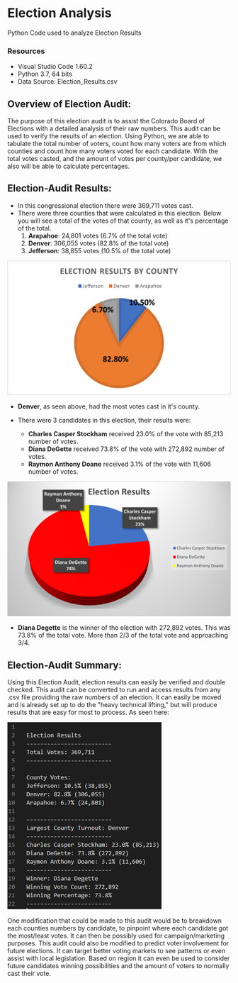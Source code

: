 # Election Analysis
Python Code used to analyze Election Results

### Resources
- Visual Studio Code 1.60.2
- Python 3.7, 64 bits
- Data Source: Election_Results.csv

## Overview of Election Audit:

The purpose of this election audit is to assist the Colorado Board of Elections with a detailed analysis of their raw numbers. This audit can be used to verify the results of an election. Using Python, we are able to tabulate the total number of voters, count how many voters are from which counties and count how many voters voted for each candidate. With the total votes casted, and the amount of votes per county/per candidate, we also will be able to calculate percentages. 

## Election-Audit Results: 
- In this congressional election there were 369,711 votes cast.
- There were three counties that were calculated in this election. Below you will see a total of the votes of that county, as well as it's percentage of the total.
    1. **Arapahoe**: 24,801 votes (6.7% of the total vote) 
    2. **Denver**: 306,055 votes (82.8% of the total vote)
    3. **Jefferson**: 38,855 votes (10.5% of the total vote)

![](Resources/Election_Results_Pie_by_County.png)

- **Denver**, as seen above, had the most votes cast in it's county.

- There were 3 candidates in this election, their results were:
    - **Charles Casper Stockham** received 23.0% of the vote with 85,213 number of votes.
    - **Diana DeGette** received 73.8% of the vote with 272,892 number of votes.
    - **Raymon Anthony Doane** received 3.1% of the vote with 11,606 number of votes.

![](Resources/Election_Results_Pie.png)

- **Diana Degette** is the winner of the election with 272,892 votes. This was 73.8% of the total vote. More than 2/3 of the total vote and approaching 3/4.

## Election-Audit Summary: 
Using this Election Audit, election results can easily be verified and double checked. This audit can be converted to run and access results from any .csv file providing the raw numbers of an election. It can easily be moved and is already set up to do the "heavy technical lifting," but will produce results that are easy for most to process. As seen here:

![](Resources/Election_Results.PNG)

One modification that could be made to this audit would be to breakdown each counties numbers by candidate, to pinpoint where each candidate got the most/least votes. It can then be possibly used for campaign/marketing purposes. This audit could also be modified to predict voter involvement for future elections. It can target better voting markets to see patterns or even assist with local legislation. Based on region it can even be used to consider future candidates winning possibilities and the amount of voters to normally cast their vote. 

